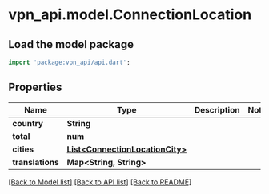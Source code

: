 # vpn_api.model.ConnectionLocation

## Load the model package
```dart
import 'package:vpn_api/api.dart';
```

## Properties
Name | Type | Description | Notes
------------ | ------------- | ------------- | -------------
**country** | **String** |  | 
**total** | **num** |  | 
**cities** | [**List&lt;ConnectionLocationCity&gt;**](ConnectionLocationCity.md) |  | 
**translations** | **Map&lt;String, String&gt;** |  | 

[[Back to Model list]](../README.md#documentation-for-models) [[Back to API list]](../README.md#documentation-for-api-endpoints) [[Back to README]](../README.md)


